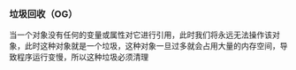 ### 垃圾回收（OG）

当一个对象没有任何的变量或属性对它进行引用，此时我们将永远无法操作该对象，此时这种对象就是一个垃圾，这种对象一旦过多就会占用大量的内存空间，导致程序运行变慢，所以这种垃圾必须清理

